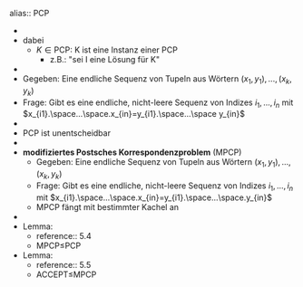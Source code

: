alias:: PCP

-
- dabei
	- $K\in\text{PCP}$: K ist eine Instanz einer PCP
		- z.B.: "sei I eine Lösung für K"
-
- Gegeben: Eine endliche Sequenz von Tupeln aus Wörtern $\left(x_1,y_1\right),...,\left(x_{k},y_{k}\right)$
- Frage: Gibt es eine endliche, nicht-leere Sequenz von Indizes $i_1,...,i_{n}$ mit $x_{i1}.\space...\space.x_{in}=y_{i1}.\space...\space y_{in}$
-
- PCP ist unentscheidbar
-
- **modifiziertes Postsches Korrespondenzproblem** (MPCP)
	- Gegeben: Eine endliche Sequenz von Tupeln aus Wörtern $\left(x_1,y_1\right),...,\left(x_{k},y_{k}\right)$
	- Frage: Gibt es eine endliche, nicht-leere Sequenz von Indizes $i_1,...,i_{n}$ mit $x_{i1}.\space...\space.x_{in}=y_{i1}.\space...\space.y_{in}$
	- MPCP fängt mit bestimmter Kachel an
-
- Lemma:
	- reference:: 5.4
	- MPCP$\leq$PCP
- Lemma:
	- reference:: 5.5
	- ACCEPT$\leq$MPCP